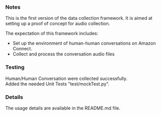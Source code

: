 ### Notes
This is the first version of the data collection framework. It is aimed at setting up a proof of concept for audio collection.

The expectation of this framework includes:
* Set up the environment of human-human conversations on Amazon Connect.
* Collect and process the conversation audio files

### Testing
Human/Human Conversation were collected successfully.  
Added the needed Unit Tests "test/mockTest.py".


### Details
The usage details are available in the README.md file.